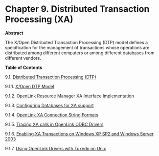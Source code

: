 <div id="lite_xamt" class="chapter">

<div class="titlepage">

<div>

<div>

# Chapter 9. Distributed Transaction Processing (XA)

</div>

<div>

<div class="abstract">

**Abstract**

The X/Open Distributed Transaction Processing (DTP) model defines a
specification for the management of transactions whose operations are
distributed among different computers or among different databases from
different vendors.

</div>

</div>

</div>

</div>

<div class="toc">

**Table of Contents**

<span class="section">9.1. [Distributed Transaction Processing
(DTP)](lite_xa.html)</span>

<span class="section">9.1.1. [X/Open DTP
Model](lite_xa.html#lite_xadtpover)</span>

<span class="section">9.1.2. [OpenLink Resource Manager XA Interface
Implementation](lite_xa.html#lite_xadtpormxaii)</span>

<span class="section">9.1.3. [Configuring Databases for XA
support](lite_xa.html#lite_xadtpdbconfig) </span>

<span class="section">9.1.4. [OpenLink XA Connection String
Formats](lite_xa.html#lite_xadtpconnstrfmt)</span>

<span class="section">9.1.5. [Tracing XA calls in OpenLink ODBC
Drivers](lite_xa.html#lite_xadtpodbctrace)</span>

<span class="section">9.1.6. [Enabling XA Transactions on Windows XP SP2
and Windows Server 2003](lite_xa.html#lite_xadtptransenablewin) </span>

<span class="section">9.1.7. [Using OpenLink Drivers with Tuxedo on
Unix](lite_xa.html#lite_xaenabletuxedounix)</span>

</div>

</div>
